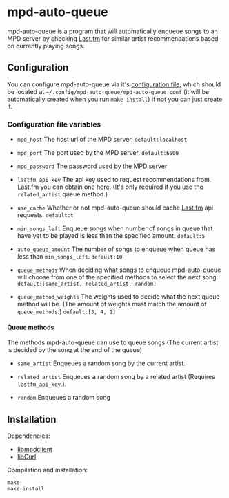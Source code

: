 # mpd-auto-queue
mpd-auto-queue is a program that will automatically enqueue songs to an MPD server
by checking [Last.fm](https://last.fm) for similar artist recommendations based
on currently playing songs.

## Configuration
You can configure mpd-auto-queue via it's [configuration file](mpd-auto-queue.conf),
which should be located at `~/.config/mpd-auto-queue/mpd-auto-queue.conf`
(it will be automatically created when you run `make install`) if not you can
just create it.
### Configuration file variables
* `mpd_host` The host url of the MPD server. `default:localhost`

* `mpd_port` The port used by the MPD server. `default:6600`

* `mpd_password` The password used by the MPD server

* `lastfm_api_key` The api key used to request recommendations from.
[Last.fm](https://last.fm) you can obtain one
[here](https://www.last.fm/api/account/create). (It's only required if you use
the `related_artist` queue method.)

* `use_cache` Whether or not mpd-auto-queue should cache [Last.fm](https://last.fm) 
api requests. `default:t`

* `min_songs_left` Enqueue songs when number of songs in queue that have yet
to be played is less than the specified amount. `default:5`

* `auto_queue_amount` The number of songs to enqueue when queue has less than
`min_songs_left`. `default:10`

* `queue_methods` When deciding what songs to enqueue mpd-auto-queue will choose
from one of the specified methods to select the next song.
`default:[same_artist, related_artist, random]`

* `queue_method_weights` The weights used to decide what the next queue method
will be. (The amount of weights must match the amount of `queue_methods`.)
`default:[3, 4, 1]`

#### Queue methods
The methods mpd-auto-queue can use to queue songs (The current artist is decided by
the song at the end of the queue)

* `same_artist` Enqueues a random song by the current artist.

* `related_artist` Enqueues a random song by a related artist (Requires
`lastfm_api_key`.).

* `random` Enqueues a random song

## Installation
Dependencies:

* [libmpdclient](https://www.musicpd.org/libs/libmpdclient/)
* [libCurl](https://curl.se/libcurl/)

Compilation and installation:
```
make
make install
```

